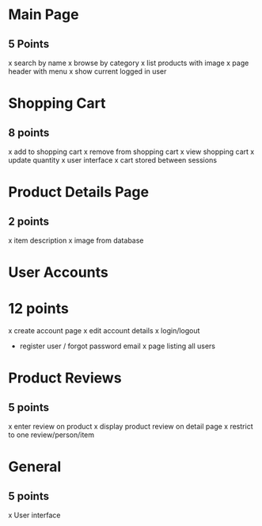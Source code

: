 # Main Page  
## 5 Points   
x search by name
x browse by category
x list products with image
x page header with menu
x show current logged in user

# Shopping Cart
## 8 points
x add to shopping cart
x remove from shopping cart
x view shopping cart
x update quantity
x user interface
x cart stored between sessions

# Product Details Page
## 2 points
x item description
x image from database

# User Accounts
# 12 points
x create account page
x edit account details
x login/logout
- register user / forgot password email
x page listing all users

# Product Reviews
## 5 points
x enter review on product
x display product review on detail page
x restrict to one review/person/item

# General
## 5 points
x User interface

